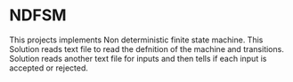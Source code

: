 # NDFSM
This projects implements Non deterministic finite state machine.
This Solution reads text file to read the defnition of the machine and transitions.
Solution reads another text file for inputs and then tells if each input is accepted or rejected.
